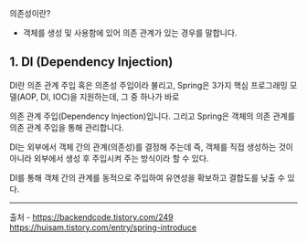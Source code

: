 의존성이란?  
- 객체를 생성 및 사용함에 있어 의존 관계가 있는 경우를 말합니다.
## **1. DI (Dependency Injection)**

DI란 의존 관계 주입 혹은 의존성 주입이라 불리고, Spring은 3가지 핵심 프로그래밍 모델(AOP, DI, IOC)을 지원하는데, 그 중 하나가 바로

의존 관계 주입(Dependency Injection)입니다. 그리고 Spring은 객체의 의존 관계를 의존 관계 주입을 통해 관리합니다.

DI는 외부에서 객체 간의 관계(의존성)를 결정해 주는데 즉, 객체를 직접 생성하는 것이 아니라 외부에서 생성 후 주입시켜 주는 방식이라 할 수 있다.

DI를 통해 객체 간의 관계를 동적으로 주입하여 유연성을 확보하고 결합도를 낮출 수 있다.




---
출처 -
https://backendcode.tistory.com/249
https://huisam.tistory.com/entry/spring-introduce